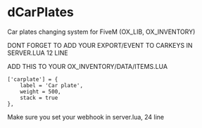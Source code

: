 # dCarPlates
Car plates changing system for FiveM (OX_LIB, OX_INVENTORY)

DONT FORGET TO ADD YOUR EXPORT/EVENT TO CARKEYS IN SERVER.LUA 12 LINE

ADD THIS TO YOUR OX_INVENTORY/DATA/ITEMS.LUA

	['carplate'] = {
		label = 'Car plate',
		weight = 500,
		stack = true
	},

Make sure you set your webhook in server.lua, 24 line
